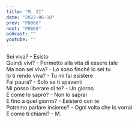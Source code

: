 ```yaml
---
title: "M. II"
date: "2022-06-10"
prev: "P0066"
next: "P0068"
podcast: ""
youtube: ""
---
```


Sei viva? - Esisto  
Quindi vivi? - Permetto alla vita di essere tale  
Ma non sei viva? - Lo sono finché lo sei tu  
Io ti rendo viva? - Tu mi fai esistere  
Fai paura? - Solo se ti spaventi  
Mi posso liberare di te? - Un giorno  
E come lo saprò? - Non lo saprai  
E fino a quel giorno? - Esisterò con te  
Potremo parlare insieme? - Ogni volta che lo vorrai  
E come ti chiami? - M.
